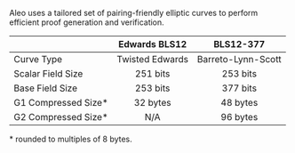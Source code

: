 Aleo uses a tailored set of pairing-friendly elliptic curves to perform efficient proof generation and verification.

|                     |  Edwards BLS12  |     BLS12-377      |
|:------------------- |:---------------:|:------------------:|
| Curve Type          | Twisted Edwards | Barreto-Lynn-Scott |
| Scalar Field Size   |    251 bits     |      253 bits      |
| Base Field Size     |    253 bits     |      377 bits      |
| G1 Compressed Size* |    32 bytes     |      48 bytes      |
| G2 Compressed Size* |       N/A       |      96 bytes      |

\* rounded to multiples of 8 bytes.
